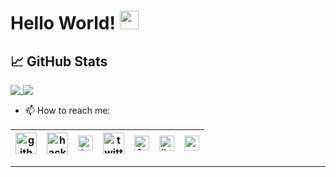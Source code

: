 # Hello World! <img src="https://raw.githubusercontent.com/MartinHeinz/MartinHeinz/master/wave.gif" width="30px">

<!--
**surajshende247/surajshende247** is a ✨ _special_ ✨ repository because its `README.md` (this file) appears on your GitHub profile.

Here are some ideas to get you started:

- 🔭 I’m currently working on ...
- 🌱 I’m currently learning ...
- 👯 I’m looking to collaborate on ...
- 🤔 I’m looking for help with ...
- 💬 Ask me about ...
- 📫 How to reach me: ...
- 😄 Pronouns: ...
- ⚡ Fun fact: ...
-->




## &#x1f4c8; GitHub Stats

<a href="https://github.com/surajshende247/surajshende247">
  <img align="top" src="https://github-readme-stats.vercel.app/api/top-langs/?username=surajshende247&layout=compact&count_private=true"/>
</a>

<a href="https://github.com/surajshende247/surajshende247">
  <img align="top" src="https://github-readme-stats.vercel.app/api?username=surajshende247&count_private=true&show_icons=true alt="Suraj's GitHub Stats" />
</a>

<!--a href="https://github.com/MartinHeinz/python-project-blueprint">
  <img align="center" src="https://github-readme-stats.vercel.app/api/pin/?username=MartinHeinz&repo=python-project-blueprint&title_color=ffffff&text_color=c9cacc&icon_color=2bbc8a&bg_color=1d1f21" />
</a>


<!--a href="https://github.com/MartinHeinz/go-project-blueprint">
  <img align="center" src="https://github-readme-stats.vercel.app/api/pin/?username=MartinHeinz&repo=go-project-blueprint&title_color=ffffff&text_color=c9cacc&icon_color=2bbc8a&bg_color=1d1f21" />
</a-->    


- 📫 How to reach me:

| [<img src="https://img.icons8.com/fluent/48/000000/github.png" alt="github logo" width="34">](https://github.com/surajshende247) | [<img src="https://img.icons8.com/windows/32/000000/hackerrank.png" alt="hackerrank logo" width="34">](https://www.hackerrank.com/suraj247) |  [<img src="https://img.icons8.com/fluent/48/000000/instagram-new.png" alt="instagram logo" width="24">](https://www.instagram.com/suraj_247/) |  [<img src="https://img.icons8.com/fluent/48/000000/twitter.png" alt="twitter logo" width="34">](https://twitter.com/surajshende247) |  [<img src="https://img.icons8.com/fluent/48/000000/facebook-new.png" alt="facebook logo" width="24">](https://www.facebook.com/surajshende247) |  [<img src="https://img.icons8.com/color/48/000000/linkedin.png" alt="linkedin logo" width="24">](https://www.linkedin.com/in/surajshende247/) |  [<img src="https://img.icons8.com/fluent/48/000000/gmail.png" alt="gmail logo" width="24">](mailto:surajshende247@gmail.com)
|---|---|---|---|---|---|---|

-----

